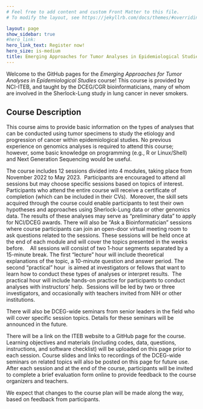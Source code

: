 ```yaml
---
# Feel free to add content and custom Front Matter to this file.
# To modify the layout, see https://jekyllrb.com/docs/themes/#overriding-theme-defaults

layout: page
show_sidebar: true
#hero_link:
hero_link_text: Register now!
hero_size: is-medium
title: Emerging Approaches for Tumor Analyses in Epidemiological Studies
---
```


Welcome to the GitHub pages for the *Emerging Approaches for Tumor Analyses in Epidemiological Studies* course! This course is provided by NCI-ITEB, and taught by the DCEG/CGR bioinformaticians, many of whom are involved in the Sherlock-Lung study in lung cancer in never smokers.

## Course Description

This course aims to provide basic information on the types of analyses that can be conducted using tumor specimens to study the etiology and progression of cancer within epidemiological studies. No previous experience on genomics analyses is required to attend this course; however, some basic knowledge on programming (e.g., R or Linux/Shell) and Next Generation Sequencing would be useful. 

The course includes 12 sessions divided into 4 modules, taking place from November 2022 to May 2023.  Participants are encouraged to attend all sessions but may choose specific sessions based on topics of interest. Participants who attend the entire course will receive a certificate of completion (which can be included in their CVs).  Moreover, the skill sets acquired through the course could enable participants to test their own hypotheses and approaches using Sherlock-Lung data or other genomics data. The results of these analyses may serve as “preliminary data” to apply for NCI/DCEG awards. There will also be “Ask a Bioinformatician” sessions where course participants can join an open-door virtual meeting room to ask questions related to the sessions. These sessions will be held once at the end of each module and will cover the topics presented in the weeks before.
  
All sessions will consist of two 1-hour segments separated by a 15-minute break. The first “lecture” hour will include theoretical explanations of the topic, a 10-minute question and answer period. The second “practical” hour  is aimed at investigators or fellows that want to learn how to conduct these types of analyses or interpret results.  The practical hour will include hands-on practice for participants to conduct analyses with instructors’ help.  Sessions will be led by two or three investigators, and occasionally with teachers invited from NIH or other institutions.

There will also be DCEG-wide seminars from senior leaders in the field who will cover specific session topics. Details for these seminars will be announced in the future.

There will be a link on the ITEB website to a GitHub page for the course. Learning objectives and materials (including codes, data, questions, instructions, and software checklist) will be uploaded on this page prior to each session. Course slides and links to recordings of the DCEG-wide seminars on related topics will also be posted on this page for future use. After each session and at the end of the course, participants will be invited to complete a brief evaluation form online to provide feedback to the course organizers and teachers. 

We expect that changes to the course plan will be made along the way, based on feedback from participants.
